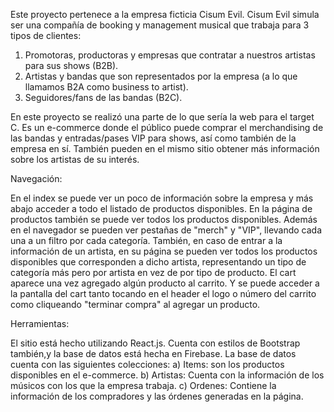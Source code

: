 Este proyecto pertenece a la empresa ficticia Cisum Evil. 
Cisum Evil simula ser una compañía de booking y management musical que trabaja para 3 tipos de clientes: 
1) Promotoras, productoras y empresas que contratar a nuestros artistas para sus shows (B2B).
2) Artistas y bandas que son representados por la empresa (a lo que llamamos B2A como business to artist).
3) Seguidores/fans de las bandas (B2C).

En este proyecto se realizó una parte de lo que sería la web para el target C. Es un e-commerce donde el público puede comprar el merchandising de las bandas y entradas/pases VIP para shows, así como también de la empresa en sí. También pueden en el mismo sitio obtener más información sobre los artistas de su interés.

Navegación:

En el index se puede ver un poco de información sobre la empresa y más abajo acceder a todo el listado de productos disponibles.
En la página de productos también se puede ver todos los productos disponibles. Además en el navegador se pueden ver pestañas de "merch" y "VIP", llevando cada una a un filtro por cada categoría.
También, en caso de entrar a la información de un artista, en su página se pueden ver todos los productos disponibles que corresponden a dicho artista, representando un tipo de categoría más pero por artista en vez de por tipo de producto.
El cart aparece una vez agregado algún producto al carrito. Y se puede acceder a la pantalla del cart tanto tocando en el header el logo o número del carrito como cliqueando "terminar compra" al agregar un producto.

Herramientas:

El sitio está hecho utilizando React.js. Cuenta con estilos de Bootstrap también,y la base de datos está hecha en Firebase. 
La base de datos cuenta con las siguientes colecciones:
a) Items: son los productos disponibles en el e-commerce.
b) Artistas: Cuenta con la información de los músicos con los que la empresa trabaja.
c) Ordenes: Contiene la información de los compradores y las órdenes generadas en la página.


